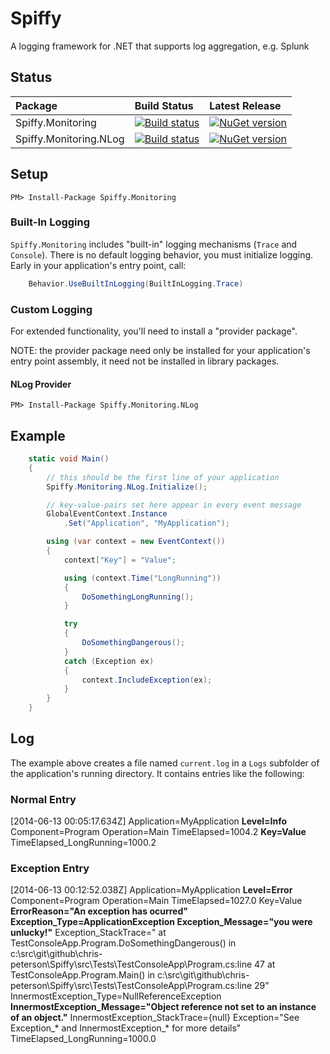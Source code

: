 # Spiffy

A logging framework for .NET that supports log aggregation, e.g. Splunk

## Status

Package | Build Status | Latest Release
:-------- | :------------ | :------------
Spiffy.Monitoring | [![Build status](https://ci.appveyor.com/api/projects/status/251sp958bhrbxpwk?svg=true)](https://ci.appveyor.com/project/chris-peterson/spiffy) | [![NuGet version](https://img.shields.io/nuget/v/Spiffy.Monitoring.svg)](https://badge.fury.io/nu/spiffy.monitoring)
Spiffy.Monitoring.NLog | [![Build status](https://ci.appveyor.com/api/projects/status/251sp958bhrbxpwk?svg=true)](https://ci.appveyor.com/project/chris-peterson/spiffy) | [![NuGet version](https://img.shields.io/nuget/vpre/Spiffy.Monitoring.NLog.svg)](https://badge.fury.io/nu/spiffy.monitoring.nlog)

## Setup

`PM> Install-Package Spiffy.Monitoring`

### Built-In Logging

`Spiffy.Monitoring` includes "built-in" logging mechanisms (`Trace` and `Console`).  There is no default logging behavior, you must
initialize logging.  Early in your application's entry point, call:

```c#
    Behavior.UseBuiltInLogging(BuiltInLogging.Trace)
```

### Custom Logging

For extended functionality, you'll need to install a "provider package".

NOTE: the provider package need only be installed for your application's entry point assembly, it need not be installed in library packages.

#### NLog Provider

`PM> Install-Package Spiffy.Monitoring.NLog`

## Example

```c#
    static void Main()
    {
        // this should be the first line of your application
        Spiffy.Monitoring.NLog.Initialize();

        // key-value-pairs set here appear in every event message
        GlobalEventContext.Instance
            .Set("Application", "MyApplication");

        using (var context = new EventContext())
        {
            context["Key"] = "Value";

            using (context.Time("LongRunning"))
            {
                DoSomethingLongRunning();
            }

            try
            {
                DoSomethingDangerous();
            }
            catch (Exception ex)
            {
                context.IncludeException(ex);
            }
        }
    }
```

## Log

The example above creates a file named `current.log` in a `Logs` subfolder of the application's running directory.  It contains entries like the following:

### Normal Entry

[2014-06-13 00:05:17.634Z] Application=MyApplication **Level=Info** Component=Program Operation=Main TimeElapsed=1004.2 **Key=Value** TimeElapsed_LongRunning=1000.2

### Exception Entry

[2014-06-13 00:12:52.038Z] Application=MyApplication **Level=Error** Component=Program Operation=Main TimeElapsed=1027.0 Key=Value **ErrorReason="An exception has ocurred"** **Exception_Type=ApplicationException Exception_Message="you were unlucky!"** Exception_StackTrace="   at TestConsoleApp.Program.DoSomethingDangerous() in c:\src\git\github\chris-peterson\Spiffy\src\Tests\TestConsoleApp\Program.cs:line 47
   at TestConsoleApp.Program.Main() in c:\src\git\github\chris-peterson\Spiffy\src\Tests\TestConsoleApp\Program.cs:line 29" InnermostException_Type=NullReferenceException **InnermostException_Message="Object reference not set to an instance of an object."** InnermostException_StackTrace={null} Exception="See Exception_* and InnermostException_* for more details" TimeElapsed_LongRunning=1000.0
